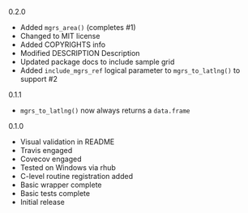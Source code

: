 0.2.0

* Added `mgrs_area()` (completes #1)
* Changed to MIT license
* Added COPYRIGHTS info
* Modified DESCRIPTION Description
* Updated package docs to include sample grid
* Added `include_mgrs_ref` logical parameter to `mgrs_to_latlng()`
  to support #2

0.1.1

* `mgrs_to_latlng()` now always returns a `data.frame`

0.1.0 

* Visual validation in README
* Travis engaged
* Covecov engaged
* Tested on Windows via rhub
* C-level routine registration added
* Basic wrapper complete
* Basic tests complete
* Initial release

